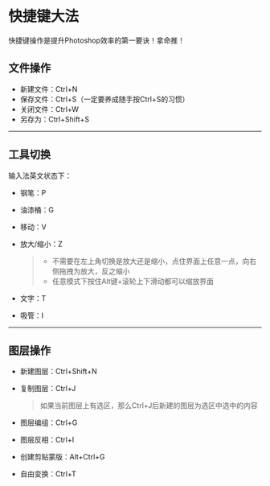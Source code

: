 # 快捷键大法  

快捷键操作是提升Photoshop效率的第一要诀！拿命推！  



## 文件操作  

- 新建文件：Ctrl+N
- 保存文件：Ctrl+S（一定要养成随手按Ctrl+S的习惯）  
- 关闭文件：Ctrl+W
- 另存为：Ctrl+Shift+S

---



## 工具切换  

输入法英文状态下：

- 钢笔：P

- 油漆桶：G

- 移动：V

- 放大/缩小：Z

  > - 不需要在左上角切换是放大还是缩小，点住界面上任意一点，向右侧拖拽为放大，反之缩小  
  > - 任意模式下按住Alt键+滚轮上下滑动都可以缩放界面  

- 文字：T

- 吸管：I

---



## 图层操作    

- 新建图层：Ctrl+Shift+N  

- 复制图层：Ctrl+J  

  > 如果当前图层上有选区，那么Ctrl+J后新建的图层为选区中选中的内容  

- 图层编组：Ctrl+G  

- 图层反相：Ctrl+I  

- 创建剪贴蒙版：Alt+Ctrl+G  

- 自由变换：Ctrl+T

